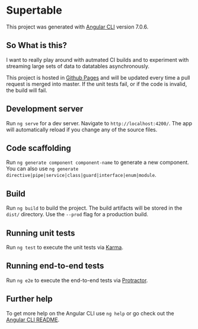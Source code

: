 # Supertable

This project was generated with [Angular CLI](https://github.com/angular/angular-cli) version 7.0.6.

## So What is this?
I want to really play around with autmated CI builds and to experiment with streaming large sets of data to datatables asynchronously.

This project is hosted in [Github Pages](https://treetender.github.io/SuperTables/) and will be updated every time a pull request is merged into master.  If the unit tests fail, or if the code is invalid, the build will fail.

## Development server

Run `ng serve` for a dev server. Navigate to `http://localhost:4200/`. The app will automatically reload if you change any of the source files.

## Code scaffolding

Run `ng generate component component-name` to generate a new component. You can also use `ng generate directive|pipe|service|class|guard|interface|enum|module`.

## Build

Run `ng build` to build the project. The build artifacts will be stored in the `dist/` directory. Use the `--prod` flag for a production build.

## Running unit tests

Run `ng test` to execute the unit tests via [Karma](https://karma-runner.github.io).

## Running end-to-end tests

Run `ng e2e` to execute the end-to-end tests via [Protractor](http://www.protractortest.org/).

## Further help

To get more help on the Angular CLI use `ng help` or go check out the [Angular CLI README](https://github.com/angular/angular-cli/blob/master/README.md).
